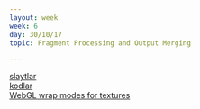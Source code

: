 ```yaml
---
layout: week
week: 6
day: 30/10/17
topic: Fragment Processing and Output Merging

---
```

[slaytlar](../files/bca611-cg/lecture6/cg-lecture6.pdf)  
[kodlar](../files/bca611-cg/lecture6/cg-lecture6-codes.zip)  
[WebGL wrap modes for textures](https://webglfundamentals.org/webgl/webgl-3d-textures-repeat-clamp.html)
